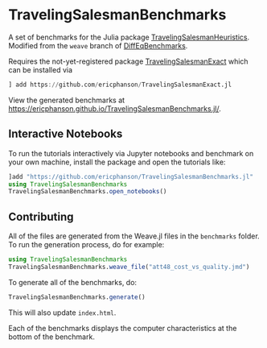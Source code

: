 # TravelingSalesmanBenchmarks

A set of benchmarks for the Julia package [TravelingSalesmanHeuristics](https://github.com/evanfields/TravelingSalesmanHeuristics.jl). Modified from the `weave` branch of [DiffEqBenchmarks](https://github.com/JuliaDiffEq/DiffEqBenchmarks.jl/tree/weave).

Requires the not-yet-registered package [TravelingSalesmanExact](https://github.com/ericphanson/TravelingSalesmanExact.jl) which can be installed via
```julia
] add https://github.com/ericphanson/TravelingSalesmanExact.jl
```

View the generated benchmarks at <https://ericphanson.github.io/TravelingSalesmanBenchmarks.jl/>.

## Interactive Notebooks

To run the tutorials interactively via Jupyter notebooks and benchmark on your
own machine, install the package and open the tutorials like:

```julia
]add "https://github.com/ericphanson/TravelingSalesmanBenchmarks.jl"
using TravelingSalesmanBenchmarks
TravelingSalesmanBenchmarks.open_notebooks()
```

## Contributing

All of the files are generated from the Weave.jl files in the `benchmarks` folder. To run the generation process, do for example:

```julia
using TravelingSalesmanBenchmarks
TravelingSalesmanBenchmarks.weave_file("att48_cost_vs_quality.jmd")
```

To generate all of the benchmarks, do:

```julia
TravelingSalesmanBenchmarks.generate()
```

This will also update `index.html`.

Each of the benchmarks displays the computer characteristics at the bottom of
the benchmark.